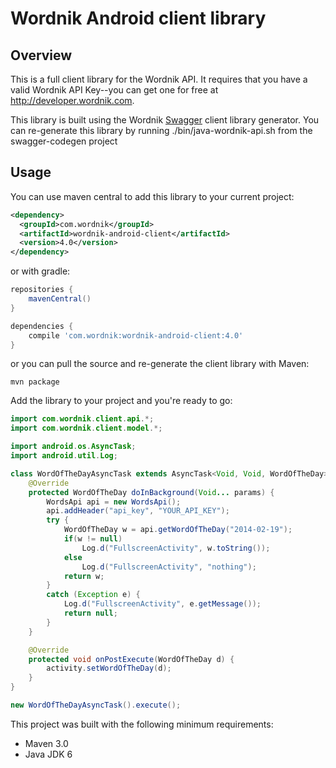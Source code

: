 # Wordnik Android client library

## Overview
This is a full client library for the Wordnik API.  It requires that you have a valid Wordnik API Key--you
can get one for free at http://developer.wordnik.com.

This library is built using the Wordnik [Swagger](http://swagger.wordnik.com) client library generator.  You
can re-generate this library by running ./bin/java-wordnik-api.sh from the swagger-codegen project

## Usage
You can use maven central to add this library to your current project:

```xml
<dependency>
  <groupId>com.wordnik</groupId>
  <artifactId>wordnik-android-client</artifactId>
  <version>4.0</version>
</dependency>
```

or with gradle:

```gradle
repositories {
    mavenCentral()
}

dependencies {
    compile 'com.wordnik:wordnik-android-client:4.0'
}
```

or you can pull the source and re-generate the client library with Maven:

```
mvn package
```

Add the library to your project and you're ready to go:

```java
import com.wordnik.client.api.*;
import com.wordnik.client.model.*;

import android.os.AsyncTask;
import android.util.Log;

class WordOfTheDayAsyncTask extends AsyncTask<Void, Void, WordOfTheDay> {
    @Override
    protected WordOfTheDay doInBackground(Void... params) {
        WordsApi api = new WordsApi();
        api.addHeader("api_key", "YOUR_API_KEY");
        try {
            WordOfTheDay w = api.getWordOfTheDay("2014-02-19");
            if(w != null)
                Log.d("FullscreenActivity", w.toString());
            else
                Log.d("FullscreenActivity", "nothing");
            return w;
        }
        catch (Exception e) {
            Log.d("FullscreenActivity", e.getMessage());
            return null;
        }
    }

    @Override
    protected void onPostExecute(WordOfTheDay d) {
        activity.setWordOfTheDay(d);
    }
}
```

```java
new WordOfTheDayAsyncTask().execute();
```

This project was built with the following minimum requirements:

* Maven 3.0
* Java JDK 6